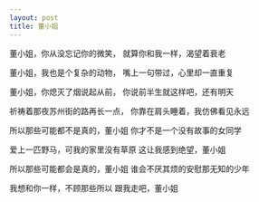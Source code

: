 ```yaml
---
layout: post
title: 董小姐
---
```


董小姐，你从没忘记你的微笑，
就算你和我一样，渴望着衰老

董小姐，我也是个复杂的动物，
嘴上一句带过，心里却一直重复

董小姐，你熄灭了烟说起从前，
你说前半生就这样吧，还有明天

祈祷着那夜苏州街的路再长一点，
你靠在肩头睡着，我仿佛看见永远

所以那些可能都不是真的，董小姐
你才不是一个没有故事的女同学

爱上一匹野马，可我的家里没有草原
这让我感到绝望，董小姐

所以那些可能都会是真的，董小姐
谁会不厌其烦的安慰那无知的少年

我想和你一样，不顾那些所以
跟我走吧，董小姐
